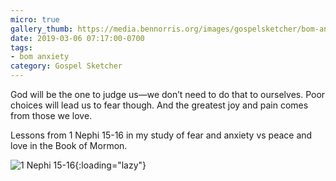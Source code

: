 ```yaml
---
micro: true
gallery_thumb: https://media.bennorris.org/images/gospelsketcher/bom-anxiety-study/1-nephi-15-02.jpg
date: 2019-03-06 07:17:00-0700
tags:
- bom anxiety
category: Gospel Sketcher
---
```


God will be the one to judge us—we don’t need to do that to ourselves. Poor choices will lead us to fear though. And the greatest joy and pain comes from those we love.

Lessons from 1 Nephi 15-16 in my study of fear and anxiety vs peace and love in the Book of Mormon.

![1 Nephi 15-16](https://media.bennorris.org/images/gospelsketcher/bom-anxiety-study/1-nephi-15-02.jpg){:loading="lazy"}